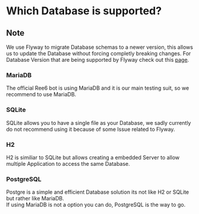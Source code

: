 # Which Database is supported?

## Note

We use Flyway to migrate Database schemas to a newer version, this allows us to update the Database without forcing completly breaking changes. For Database Version that are being supported by Flyway check out this [page](https://documentation.red-gate.com/flyway/flyway-cli-and-api/supported-databases).

### MariaDB

The official Ree6 bot is using MariaDB and it is our main testing suit, so we recommend to use MariaDB.

### SQLite

SQLite allows you to have a single file as your Database, we sadly currently do not recommend using it because of some Issue related to Flyway.

### H2

H2 is similiar to SQLite but allows creating a embedded Server to allow multiple Application to access the same Database.

### PostgreSQL

Postgre is a simple and efficient Database solution its not like H2 or SQLite but rather like MariaDB.\
If using MariaDB is not a option you can do, PostgreSQL is the way to go.
